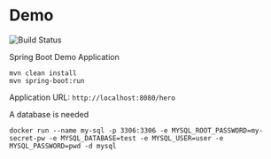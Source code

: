 # Demo

![Build Status](https://github.com/sparsick/testcontainer-spring-boot/workflows/MavenBuild/badge.svg)

Spring Boot Demo Application

```
mvn clean install
mvn spring-boot:run
```

Application URL: `http://localhost:8080/hero`

A database is needed

```
docker run --name my-sql -p 3306:3306 -e MYSQL_ROOT_PASSWORD=my-secret-pw -e MYSQL_DATABASE=test -e MYSQL_USER=user -e MYSQL_PASSWORD=pwd -d mysql
```
